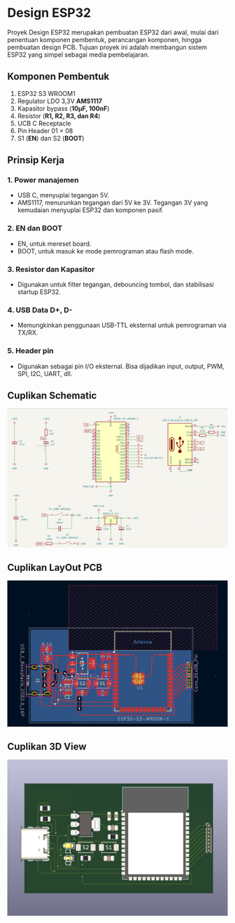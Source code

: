 # Design ESP32
Proyek Design ESP32 merupakan pembuatan ESP32 dari awal, mulai dari penentuan komponen pembentuk, perancangan komponen, hingga pembuatan design PCB. Tujuan proyek ini adalah membangun sistem ESP32 yang simpel sebagai media pembelajaran.
## Komponen Pembentuk
1. ESP32 S3 WROOM1
2. Regulator LDO 3,3V **AMS1117**
3. Kapasitor bypass (**10µF, 100nF**)  
4. Resistor (**R1, R2, R3, dan R4**)
5. UCB C Receptacle
6. Pin Header 01 × 08
7. S1 (**EN**) dan S2 (**BOOT**)
## Prinsip Kerja
### 1. Power manajemen
-  USB C, menyuplai tegangan 5V.  
-  AMS1117, menurunkan tegangan dari 5V ke 3V. Tegangan 3V yang kemudaian menyuplai ESP32 dan komponen pasif.
### 2. EN dan BOOT
-  EN, untuk mereset board.  
-  BOOT, untuk masuk ke mode pemrograman atau flash mode.
### 3. Resistor dan Kapasitor
-  Digunakan untuk filter tegangan, debouncing tombol, dan stabilisasi startup ESP32.
### 4. USB Data D+, D-
-  Memungkinkan penggunaan USB-TTL eksternal untuk pemrograman via TX/RX.
### 5. Header pin
-  Digunakan sebagai pin I/O eksternal. Bisa dijadikan input, output, PWM, SPI, I2C, UART, dll.

## Cuplikan Schematic
![schmatic](images/schematic32.png)

## Cuplikan LayOut PCB
![layout](images/layoutesp32.png)

## Cuplikan 3D View
![3d](images/3d_esp32.png)
